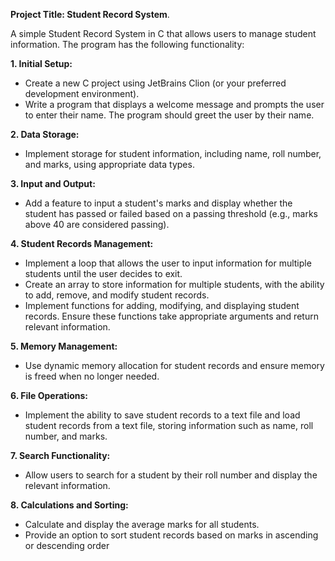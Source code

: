 **Project Title: Student Record System**.

A simple Student Record System in C that allows users to manage student information. The program has the following functionality:

**1.	Initial Setup:**
  -	Create a new C project using JetBrains Clion (or your preferred development environment).
  -	Write a program that displays a welcome message and prompts the user to enter their name. The program should greet the user by their name.

**2.	Data Storage:**
  -	Implement storage for student information, including name, roll number, and marks, using appropriate data types.

**3.	Input and Output:**
  -	Add a feature to input a student's marks and display whether the student has passed or failed based on a passing threshold (e.g., marks above 40 are considered passing).
    
**4.	Student Records Management:**
  -	Implement a loop that allows the user to input information for multiple students until the user decides to exit.
  -	Create an array to store information for multiple students, with the ability to add, remove, and modify student records.
  -	Implement functions for adding, modifying, and displaying student records. Ensure these functions take appropriate arguments and return relevant information.

**5.	Memory Management:**
  - Use dynamic memory allocation for student records and ensure memory is freed when no longer needed.

**6.	File Operations:**
  - Implement the ability to save student records to a text file and load student records from a text file, storing information such as name, roll number, and marks.

**7.	Search Functionality:**
  -	Allow users to search for a student by their roll number and display the relevant information.

**8.	Calculations and Sorting:**
  -	Calculate and display the average marks for all students.
  -	Provide an option to sort student records based on marks in ascending or descending order


